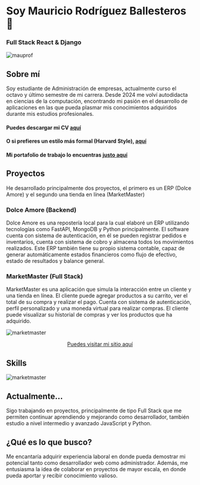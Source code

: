 # Soy Mauricio Rodríguez Ballesteros 👋
### Full Stack React & Django
<img src="https://github.com/user-attachments/assets/a4458b75-f4b7-4780-82a5-3b7ed4da67d4" alt="mauprof" width="full" />

## Sobre mí
Soy estudiante de Administración de empresas, actualmente curso el octavo y último semestre de mi carrera.
Desde 2024 me volví autodidacta en ciencias de la computación, encontrando mi pasión en el desarrollo de aplicaciones en las que pueda plasmar 
mis conocimientos adquiridos durante mis estudios profesionales.
#### Puedes descargar mi CV <a href="https://github.com/user-attachments/files/19698713/NormalEnglish.CV.Mauricio.pdf" download="Mauricio_CV"> aquí</a>
#### O si prefieres un estilo más formal (Harvard Style), <a href="https://github.com/user-attachments/files/19698812/Mauricio_Rodriguez_HarvardCV.1.pdf" download="Mauricio_Harvard_CV"> aquí</a>
#### Mi portafolio de trabajo lo encuentras <a href="https://portafoliomauricio.netlify.app/">justo aquí</a>


## Proyectos
He desarrollado principalmente dos proyectos, el primero es un ERP (Dolce Amore) y el segundo una tienda en línea (MarketMaster)

### Dolce Amore (Backend)
Dolce Amore es una repostería local para la cual elaboré un ERP utilizando tecnologías como FastAPI, MongoDB y Python principalmente.
El software cuenta con sistema de autenticación, en él se pueden registrar pedidos e inventarios, cuenta con sistema de cobro y almacena todos los movimientos realizados.
Este ERP también tiene su propio sistema contable, capaz de generar automáticamente estados financieros como flujo de efectivo, estado de resultados y balance general.

### MarketMaster (Full Stack)
MarketMaster es una aplicación que simula la interacción entre un cliente y una tienda en línea.
El cliente puede agregar productos a su carrito, ver el total de su compra y realizar el pago. Cuenta con sistema de autenticación, perfil personalizado y una moneda virtual para realizar compras.
El cliente puede visualizar su historial de compras y ver los productos que ha adquirido.

<img src="https://github.com/user-attachments/assets/22a79a9a-8a6c-4b52-bedd-cfe9f2c54c67" alt="marketmaster" width="full" />
<p align="center" >
<a href="https://marketmasterplus.netlify.app/login">Puedes visitar mi sitio aquí</a>
</p>

## Skills
<img src="https://github.com/user-attachments/assets/32108f65-aff4-4d34-89a7-e9e204b2fd2d" alt="marketmaster" width="full" />

## Actualmente...
Sigo trabajando en proyectos, principalmente de tipo Full Stack que me permiten continuar aprendiendo y mejorando como desarrollador, también estudio 
a nivel intermedio y avanzado JavaScript y Python.

## ¿Qué es lo que busco?
Me encantaría adquirir experiencia laboral en donde pueda demostrar mi potencial tanto como desarrollador web como administrador.
Además, me entusiasma la idea de colaborar en proyectos de mayor escala, en donde pueda aportar y recibir conocimiento valioso.


 
<!--
**MauricioXIV/MauricioXIV** is a ✨ _special_ ✨ repository because its `README.md` (this file) appears on your GitHub profile.


Here are some ideas to get you started:

- 🔭 I’m currently working on ...
- 🌱 I’m currently learning ...
- 👯 I’m looking to collaborate on ...
- 🤔 I’m looking for help with ...
- 💬 Ask me about ...
- 📫 How to reach me: ...
- 😄 Pronouns: ...
- ⚡ Fun fact: ...
-->
